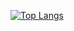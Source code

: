 [![Top Langs](https://github-readme-stats.vercel.app/api/top-langs/?username=patelpratham11)](https://github.com/anuraghazra/github-readme-stats)
